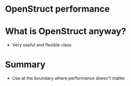 # OpenStruct performance

# What is OpenStruct anyway?

* Very useful and flexible class

# Summary

* Use at the boundary where performance doesn't matter
